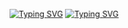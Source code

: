 [![Typing SVG](https://readme-typing-svg.demolab.com?font=Titillium+Web&duration=3000&pause=1000&color=489200&multiline=true&width=435&lines=%24.%2Fusr%2Fbin%2Fwhoami)](https://git.io/typing-svg)
[![Typing SVG](https://readme-typing-svg.demolab.com?font=Space+Grotesk&size=18&duration=3000&pause=1000&color=A90000&multiline=true&width=435&lines=%3E+al3xt0r)](https://git.io/typing-svg)
